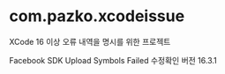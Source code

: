 # com.pazko.xcodeissue
XCode 16 이상 오류 내역을 명시를 위한 프로젝트

Facebook SDK Upload Symbols Failed 수정확인 버전 16.3.1